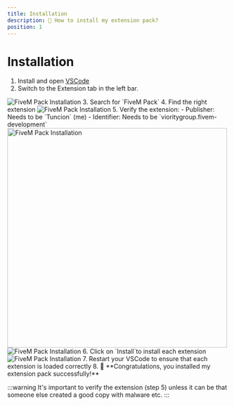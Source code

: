 ```yaml
---
title: Installation
description: 🔧 How to install my extension pack?
position: 1
---
```


# Installation
1. Install and open [VSCode](https://code.visualstudio.com/)
2. Switch to the Extension tab in the left bar. 
<img src="/img/vscode-fivem-pack/installation_1.png" alt="FiveM Pack Installation" />
3. Search for `FiveM Pack`
4. Find the right extension
<img src="/img/vscode-fivem-pack/installation_2.png" alt="FiveM Pack Installation" />
5. Verify the extension:
   - Publisher: Needs to be `Tuncion` (me)
   - Identifier: Needs to be `vioritygroup.fivem-development`
   <img width="500" src="/img/vscode-fivem-pack/installation_3.png" alt="FiveM Pack Installation" />
   <img src="/img/vscode-fivem-pack/installation_4.png" alt="FiveM Pack Installation" />
6. Click on `Install`to install each extension
<img src="/img/vscode-fivem-pack/installation_5.png" alt="FiveM Pack Installation" />
7. Restart your VSCode to ensure that each extension is loaded correctly
8. 🎉 **Congratulations, you installed my extension pack successfully!**

:::warning
It's important to verify the extension (step 5) unless it can be that someone else created a good copy with malware etc.
:::
